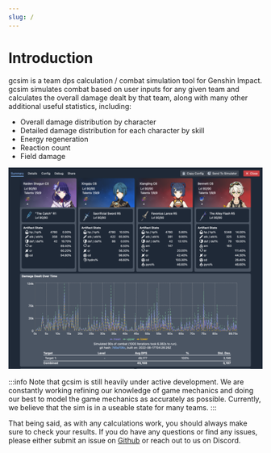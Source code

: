 ```yaml
---
slug: /
---
```


# Introduction

gcsim is a team dps calculation / combat simulation tool for Genshin Impact. gcsim simulates combat based on user inputs for any given team and calculates the overall damage dealt by that team, along with many other additional useful statistics, including:

- Overall damage distribution by character
- Detailed damage distribution for each character by skill
- Energy regeneration
- Reaction count
- Field damage

![](2022-08-17-13-59-30.png)


:::info
Note that gcsim is still heavily under active development. We are constantly working refining our knowledge of game mechanics and doing our best to model the game mechanics as accurately as possible. Currently, we believe that the sim is in a useable state for many teams.
:::



That being said, as with any calculations work, you should always make sure to check your results. If you do have any questions or find any issues, please either submit an issue on [Github](https://github.com/genshinsim/gcsim) or reach out to us on Discord.
